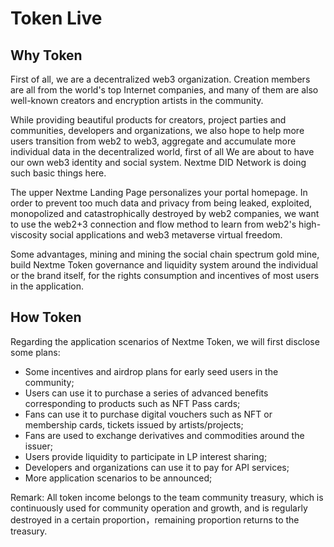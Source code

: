# Token Live

## Why Token
<p>First of all, we are a decentralized web3 organization. Creation members are all from the world's top Internet companies, and many of them are also well-known creators and encryption artists in the community.</p>
<p>While providing beautiful products for creators, project parties and communities, developers and organizations, we also hope to help more users transition from web2 to web3, aggregate and accumulate more individual data in the decentralized world, first of all We are about to have our own web3 identity and social system. Nextme DID Network is doing such basic things here.</p>
<p>The upper Nextme Landing Page personalizes your portal homepage. In order to prevent too much data and privacy from being leaked, exploited, monopolized and catastrophically destroyed by web2 companies, we want to use the web2+3 connection and flow method to learn from web2's high-viscosity social applications and web3 metaverse virtual freedom.</p>
<p>Some advantages, mining and mining the social chain spectrum gold mine, build Nextme Token governance and liquidity system around the individual or the brand itself, for the rights consumption and incentives of most users in the application.</p>

## How Token
<p>Regarding the application scenarios of Nextme Token, we will first disclose some plans:</p>

- Some incentives and airdrop plans for early seed users in the community;
- Users can use it to purchase a series of advanced benefits corresponding to products such as NFT Pass cards;
- Fans can use it to purchase digital vouchers such as NFT or membership cards, tickets issued by artists/projects;
- Fans are used to exchange derivatives and commodities around the issuer;
- Users provide liquidity to participate in LP interest sharing;
- Developers and organizations can use it to pay for API services;
- More application scenarios to be announced;

<p>Remark: All token income belongs to the team community treasury, which is continuously used for community operation and growth, and is regularly destroyed in a certain proportion，remaining proportion returns to the treasury.</p>